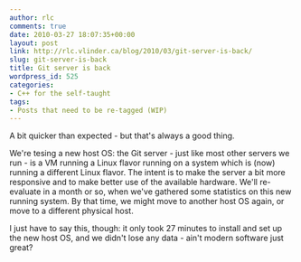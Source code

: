 ```yaml
---
author: rlc
comments: true
date: 2010-03-27 18:07:35+00:00
layout: post
link: http://rlc.vlinder.ca/blog/2010/03/git-server-is-back/
slug: git-server-is-back
title: Git server is back
wordpress_id: 525
categories:
- C++ for the self-taught
tags:
- Posts that need to be re-tagged (WIP)
---
```


A bit quicker than expected - but that's always a good thing.

We're tesing a new host OS: the Git server - just like most other servers we run - is a VM running a Linux flavor running on a system which is (now) running a different Linux flavor. The intent is to make the server a bit more responsive and to make better use of the available hardware. We'll re-evaluate in a month or so, when we've gathered some statistics on this new running system. By that time, we might move to another host OS again, or move to a different physical host.

I just have to say this, though: it only took 27 minutes to install and set up the new host OS, and we didn't lose any data - ain't modern software just great?
